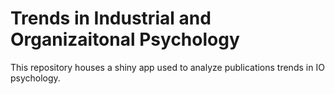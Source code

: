# Trends in Industrial and Organizaitonal Psychology
This repository houses a shiny app used to analyze publications trends in IO psychology.
